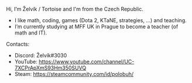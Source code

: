 Hi, I’m Želvík / Tortoise and I'm from the Czech Republic.

- I like math, coding, games (Dota 2, KTaNE, strategies, ...) and teaching.
- I’m currently studying at MFF UK in Prague to become a teacher (of math and IT).

Contacts:
- Discord: Želvík#3030
- YouTube: https://www.youtube.com/channel/UC-7XCPrApXmS93Hm350SUVQ
-   Steam: https://steamcommunity.com/id/polobuh/

<!---
ZelvikTortoise/ZelvikTortoise is a ✨ special ✨ repository because its `README.md` (this file) appears on your GitHub profile.
You can click the Preview link to take a look at your changes.
--->
